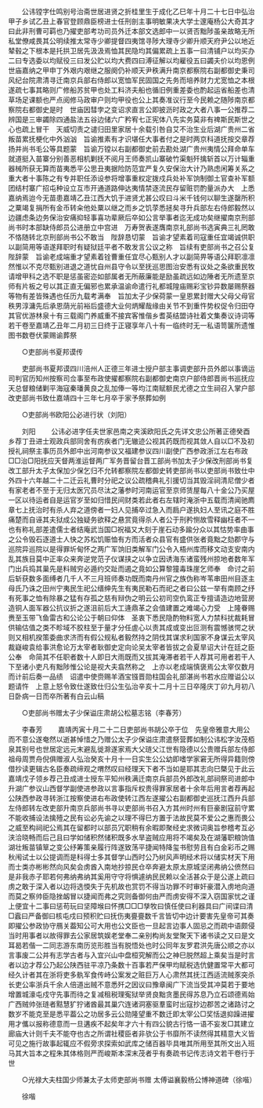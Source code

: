 <!-- { "loadSidebar": true } -->
　　公讳镗字仕鸣别号治斋世居进贤之折桂里生于成化乙巳年十月二十七日中弘治甲子乡试乙丑上春官登顾鼎臣榜进士任刑剖主事明敏果决大学士邃庵杨公大奇其才曰此非刑曹可羁也乃擢吏部考功司员外迁本部文选郎中一以贤否黜陟虽亲故略无所私堂僚咸畏其公明续推太常寺少卿提督四夷馆寻陟大理寺少卿升顺天府尹公以地近　辇毂之下根本是托拱卫居先汲汲焉恤其民隐均其偏累疏上五事一曰清铺户以均买办二曰专选委以均赋役三曰发公贮以均大费四曰溥征解以均雇役五曰蠲夫价以均恩例　世庙嘉纳之甲申丁外艰内艰继之服阕仍补顺天尹秩满升南京都察院右副都御史秉司风纪台院肃清寻迁南京兵部右侍郎以宽恤军民固国之先务而培养财力尤宽恤之本根遂疏七事其略则广修船苏贫甲也处工料济夫船也循旧例重差委也酌起运省船差也清草场足课额也严点阅修马政审户则均甲役也公上其奏准议行至今民赖之随陟南京都察院右都御史是时　世庙因彗孛之变诏求直言公即披沥时政之大者八事一公推荐二辨国是三审蠲除四通盐法五谷边储六广矜宥七正宪体八先实务莫非有禆斯民斯世之心也疏上冒干　天威切责之谴归田里家居十余载引咎自艾不治生业后湖广贵州二省叛苗累抚梗化中外汹汹　旨谕推素有才识堪任大事者付之是时两京科道抚按交章荐扬并尚书毛公等具题蒙　旨谕万镗以右副都御史前去勘处湖广贵州夷情公拜命单车就道挺入苗寨分别善恶相机剿抚不阅月王师奏凯山寨破竹渠魁歼擒斩首以万计辎重器械所获无算而苗夷悉平公思丑夷据险防范宜严复久安保治大计乃熟虑闲筹关系之重大者十事陈之有专并职任添设参将增事重权定拨戍兵处补军饷制御土官查补军额团结村寨广招屯种设立互市开通道路伸达夷情禁逐流民存留赃罚酌量派办大　上悉嘉纳焉迨今无苗患嘉靖乙丑江西大饥于进贤尤甚公叹曰斗米千钱何以聊生遂罄所积之粟竭复捐所有金币转籴他处粟以继之而乡之饥莩悉拯矣寻升兵部左右侍郎毅然以边疆虑条边务保治安痛抑轻事喜功辈厥后卒如公言举事者迄无成功矣继擢南京刑部尚书时本部缺侍郎员公进册立中宫进　万寿贺表遂膺南京礼部尚书选寅典三礼罔敢不恪随转北京刑部尚书公不敢当　陛辞恳切蒙　旨谕才望素着司寇重任宜竭诚供职以副简用等语遂拜职时有疑狱廷平者不敢发言公议之称　旨续有吏部尚书之召公复　陛辞蒙　旨谕老成端重才望素着铨曹重任宜尽心甄别人才以副简畀等语公拜职凛凛然惟以不克尽甄别进退之道忧自州县守令以至抚巡思图治安悉有议处之条欲重民牧请增甲科之选不职是惩虽密迩如部属者无所蔽廉能是励虽疏远如边陲者无所遗至京师有片板之号以其正直无偏邪也累承温谕命遣行礼都城隍庙赐彩宝钞异数屡赐祭器等物有差皆殊遇也任历九载考满奉　旨加太子少保荷蒙一皇恩累封赠大父母父母官秩男淳滽先后承恩荫光前裕后盛德大业何炳耀哉缘由关节不到重忤势权促令归田夺其官优游林泉十有三载阁门养威重不接宾客惟偕乡耆英结盟诗社着文集奏议诗词等若干卷至嘉靖乙丑年二月初三日终于正寝享年八十有一临终时无一私语笥箧所遗惟图书数卷伏蒙赐谕葬祭 

　　○吏部尚书夏邦谟传 

　　吏部尚书夏邦谟四川涪州人正德三年进士授户部主事调吏部升员外郎以事谪运司判官历知州按察司佥事至布政使擢都察院右副都御史南京户部侍郎晋尚书巡抚应天总督粮储剿平海寇秦璠黄良之乱加俸一等均江南赋额民尤德之立生祠召入掌户部改吏部尚书致仕嘉靖四十三年七月卒于家予祭葬如例 

　　○吏部尚书欧阳公必进行状（刘阳） 

　　刘阳 
　　公讳必进字任夫世家邑南之夹溪欧阳氏之先详文忠公所著正德癸酉乡荐丁丑进士观政兵部同舍有疠疾者门无辙迹公视其药既而视其敛人自以□不及初授礼祠祭主事历员外郎中出河南参议又福建参议四川副使广西参政浙江左右布政□□治□阳抚应天督两淮运督两广军务晋留台晋工部尚书加太子少保改刑部尚书复改工部升太子太保加少保乞归不允转都察院左都御史转吏部尚书以吏部尚书致仕中外四十六年越二十二迁云礼曹时分祀之议公疏稽典礼引援切当其毁淫祠清尼僧少者有家老者不至于无归太医冗员尽汰之藩参时河南运官至京师赁屋每八十金公乃买屋一区以待运者自是运官岁至如归惜民间财类若此者右左辖时淹浙中五载而清闻驰廌章七上抚治时有杀人弃之道傍者一妇人见捕卒过急入而扃户遂执妇人至讯之庭不胜痛楚而自诬其夫狱成公独疑务欲释之悬赏竟得杀人者公于刑矜恻故雪释幽枉者不一也有称礼部差遣儒士者结庵武当国□祝福又大刻于崖石动多踰分众以其怙势率曲事之公令毁石逐道士人快之苏松饥赈恤有方而活者众县官有盛供张者竟黜之劾郡守与巡院异巡院以是得罪圻甸怀之两广军饷旧类解军门公令入梧州库而移文动支安南内乱其族目莫中正率众来奔逆党范子仪谋挟之以争立因诱海东诸蛮残州掠地者数年军门出兵捣其巢先是料贼穷必遁约交趾而遏之竟如公算黎獞毒珠崖乞师奉　命讨之前后斩获数多面缚者几千人不三月班师奏功既而南丹州官之族伪称岑苇串田州目逐主母氏乃诛之田州宁夷民生祀公缙绅先生有夷民勒石而祀之者曰公兹一举有南顾之纾有死事之恤有除暴之猛有存孤之慈有辩伪之明云公初司空仇鸾正专擅请造边地营房造铜人面军器公抗议折之遂沮前后大工逄鼎革之会值建置之难竭心力受　上隆眷赐赉至玉带飞鱼雷古和公论公于朝曰仰体　圣衷下悉民隐酌物料宽人力禁科扰裁耗冒供输估值之类不畛域不胶柱至于量才分任虗心以责其成或变出叵测有震憾骇愕之状则又相机揆策委曲求济而有假公规私者毅然持之阴伐其谋求利国家不身谋云太宰风裁嶷峻袁给事洪愈论万太宰者耿御史定向论吴太宰者皆拔之会夏旱诏大计在廷之臣公奉　命简其不任职者数十人即日大雨既而又拔其淹滞者若干人荐其可用者若干人下至诸小吏凡有黜陟惟公论是视大夫翕然称之　上亦以老成端慎褒焉公太宰仅数月而计前后奏一品绩　诏遣中使赍赐羊酒宝镪晋勋柱国会礼部湛尚书若水应赠谥公以题请忤　上意上怒令致仕遂致仕归公生弘治辛亥十二月十三日卒隆庆丁卯九月初八日卧病一日而卒所著有白云山稿 

　　○吏部尚书赠太子少保谥庄肃胡公松墓志铭（李春芳） 

　　李春芳 
　　嘉靖丙寅十月二十二日吏部尚书胡公卒于位　先皇帝雅意大用公而不意公遂奄然以逝甚悼惜之乃赠公太子少保谥庄肃遣祭营葬如制公讳松字汝茂栢泉其别号也世居定远元末避乱徙滁遂家焉大父琏父江世有隐德以公贵赠兵部左侍郎祖母周贾舟倪俱赠淑人弘治癸亥十月十一日实生公公幼即嗜学家窘无所得异籍则傍借抄读更辑古名臣奏疏缔观之喟然叹曰经理天下者不当如是耶其志向巳槩见于此云嘉靖戊子领乡荐己丑成进士授东平知州秩满迁南京兵部员外郎改礼部祠祭司进郎中升湖广参议山西督学副使进参政以言事指斥权贵得罪家居者十余年后用言者荐再起公陕西参政寻转浙江按察使进右布政使转江西左遂擢公右副都御史巡抚江西升兵部左侍郎转左改吏部升南京兵部尚书寻以吏部尚书召入方其州时州有巨豪剧寇前守累不能收捕设法擒殪之民有讼必先谕之以理不得巳方置于法故民莫不爱公之惠而畏公之威至构祠祀公焉其在留都时以部员冗职稍有余暇即聚经史求微词奥旨参稽考互必浃洽晓畅而后己且曰学如储积然储积既多水旱盗贼应用将不竭矣及在湖藩职粮饷值湖壮叛苗镇筸之变公纾筹策亲履行阵遂致荡平捷闻特降玺书慰劳且有白金彩币之赐秋闱试士以公提调而是科得士多其督学山西时公乃树风声明经术将以储实材天下用而士类亦彬彬然向风矣会虏酋入南地抄掠民仓卒奔避太原太原城坚闭弗纳公偾然曰是非我赤子耶若何弗纳弗纳其奚用守守将惧遽纳民民赖以全活甚众于是公遂上疏曰虏之敢于深入者以边将选愞失于先机故也赏罚不得当功罪不时审奸豪潜入虏地向道而莫之察帅臣隐挫衂冒以捷闻而弗之究则备御何由严而虏安得不深入窃国家忧之谨上便宜十二事曰惩苟玩曰坚障堠曰怀携□□□孳牧曰慎任使曰利器具曰广间谍曰清□蠧曰严备御曰核屯戍曰预积贮曰抚伤夷亹亹数千言皆切中边计要害先皇帝可其奏即擢公参政协守鴈关葢知公可大用也公文臣也一旦起言边事人固忌之而疏中语颇侵当时用事者以故得罪去公家居筑娱老堂奉二亲别构尚友堂聚天下诸书读之又曰是文耳曷若偕一二同志游东南历览形胜当有脱悟处也时公同年友罗君洪先唐公顺之亦以言事废二公并有志学古者与入宜兴山中盘桓究解而公之神巳脱然超上乘矣当是时言者以边才荐公乃起公陕西驻平凉乃条数十百事若严保甲均赋税选伉健置常平大都可经久计者其在浙将吏多骫军食传峙公案发之赃巨万人心肃然其抚江西适流贼豕突杀长吏公率浙兵千余人倍道出贼不意悉歼之因议曰豫章闽广下流当受其冲莫若于要地增置城濠屯戍守先事而待之复减租税理寃狱举贤良黜贪墨民得苏息乃立石颂德焉始广西贼帅张琏者黠慧犷狞诸酋最其巢穴连诸洞塞驱羣蛮时出寇抄边郡苦之诸路讨之数岁不能克至是悉平葢公之功居多云公勋隆望重不数迁即太宰公□奖恬退抑躁进擢用才儶以报称德意而一旦遘疾不起矣年才六十有四公貌古行恪一语不妄发□其建立廊庙大计则千夫不能夺也古之所谓社稷臣者非欤公于书靡所不读然得其精意大义皆可见之施行故事起辄应不假旁求探索如武库之储百器毕具唯其所用至其所文出入班马其大旨本之程朱其体格则严而峻斯本深末茂者乎有奏疏书记传志诗文若干卷行于世 

　　○光禄大夫柱国少师兼太子太师吏部尚书赠 太傅谥襄毅杨公博神道碑（徐喈） 

　　徐喈 
